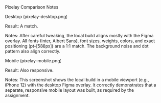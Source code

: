 Pixelay Comparison Notes

Desktop (pixelay-desktop.png)

Result: A match.

Notes: After careful tweaking, the local build aligns mostly with the Figma overlay. All fonts (Inter, Albert Sans), font sizes, weights, colors, and exact positioning (pt-[588px]) are a 1:1 match. The background noise and dot pattern also align correctly.

Mobile (pixelay-mobile.png)

Result: Also responsive.

Notes: This screenshot shows the local build in a mobile viewport (e.g., iPhone 12) with the desktop Figma overlay. It correctly demonstrates that a separate, responsive mobile layout was built, as required by the assignment.